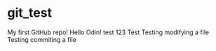 # git_test
My first GitHub repo!
Hello Odin!
test 123
Test
Testing modifying a file
Testing commiting a file